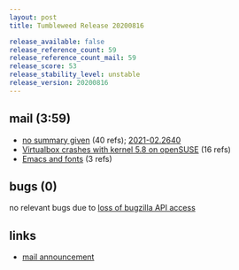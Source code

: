 ```yaml
---
layout: post
title: Tumbleweed Release 20200816

release_available: false
release_reference_count: 59
release_reference_count_mail: 59
release_score: 53
release_stability_level: unstable
release_version: 20200816
---
```


## mail (3:59)

- [no summary given](https://github.com/boombatower/tumbleweed-review/issues/10) (40 refs); [2021-02.2640](https://github.com/boombatower/tumbleweed-review/issues/10)
- [Virtualbox crashes with kernel 5.8 on openSUSE](https://lists.opensuse.org/opensuse-factory/2020-08/msg00149.html) (16 refs)
- [Emacs and fonts](https://lists.opensuse.org/opensuse-factory/2020-08/msg00198.html) (3 refs)

## bugs (0)

<!--more-->

no relevant bugs due to [loss of bugzilla API access](https://bugzilla.opensuse.org/show_bug.cgi?id=1157722)



## links

- [mail announcement](https://github.com/boombatower/tumbleweed-review/issues/10)
